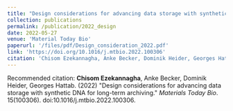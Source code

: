 ```yaml
---
title: "Design considerations for advancing data storage with synthetic DNA for long-term archiving"
collection: publications
permalink: /publication/2022_design
date: 2022-05-27
venue: 'Material Today Bio'
paperurl: '/files/pdf/Design_consideration_2022.pdf'
link: 'https://doi.org/10.1016/j.mtbio.2022.100306'
citation: 'Chisom Ezekannagha, Anke Becker, Dominik Heider, Georges Hattab. (2022). &quot;Design considerations for advancing data storage with synthetic DNA for long-term archiving.&quot; <i>Materials Today Bio</i>. 15(100306). doi:10.1016/j.mtbio.2022.100306'
---
```


<!---[Download paper here](/files/pdf/Design_consideration_2022.pdf)--->

Recommended citation: **Chisom Ezekannagha**, Anke Becker, Dominik Heider, Georges Hattab. (2022) "Design considerations for advancing data storage with synthetic DNA for long-term archiving." <i>Materials Today Bio</i>. 15(100306). doi:10.1016/j.mtbio.2022.100306.

